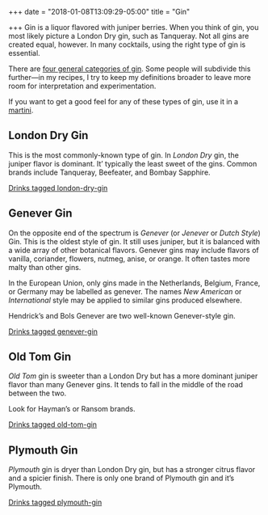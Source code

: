 +++
date = "2018-01-08T13:09:29-05:00"
title = "Gin"

+++
Gin is a liquor flavored with juniper berries. When you think of gin, you most likely picture a London Dry gin, such as Tanqueray. Not all gins are created equal, however. In many cocktails, using the right type of gin is essential.
<!--more-->

There are [four general categories of gin](https://www.bonappetit.com/story/different-types-of-gin). Some people will subdivide this further&mdash;in my recipes, I try to keep my definitions broader to leave more room for interpretation and experimentation.

If you want to get a good feel for any of these types of gin, use it in a [martini](/drinks/martini/).

## London Dry Gin
This is the most commonly-known type of gin. In *London Dry* gin, the juniper flavor is dominant. It’ typically the least sweet of the gins. Common brands include Tanqueray, Beefeater, and Bombay Sapphire.

[Drinks tagged london-dry-gin](/tags/london-dry-gin/)

## Genever Gin
On the opposite end of the spectrum is *Genever* (or *Jenever* or *Dutch Style*) Gin. This is the oldest style of gin. It still uses juniper, but it is balanced with a wide array of other botanical flavors. Genever gins may include flavors of vanilla, coriander, flowers, nutmeg, anise, or orange. It often tastes more malty than other gins.

In the European Union, only gins made in the Netherlands, Belgium, France, or Germany may be labelled as genever. The names *New American* or *International* style may be applied to similar gins produced elsewhere.

Hendrick’s and Bols Genever are two well-known Genever-style gin.

[Drinks tagged genever-gin](/tags/genever-gin/)

## Old Tom Gin
*Old Tom* gin is sweeter than a London Dry but has a more dominant juniper flavor than many Genever gins. It tends to fall in the middle of the road between the two.

Look for Hayman’s or Ransom brands.

[Drinks tagged old-tom-gin](/tags/old-tom-gin/)

## Plymouth Gin
*Plymouth* gin is dryer than London Dry gin, but has a stronger citrus flavor and a spicier finish. There is only one brand of Plymouth gin and it’s Plymouth.

[Drinks tagged plymouth-gin](/tags/plymouth-gin/)
